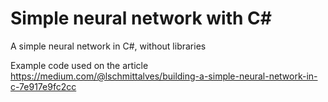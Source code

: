 # Simple neural network with C#
A simple neural network in C#, without libraries

Example code used on the article https://medium.com/@lschmittalves/building-a-simple-neural-network-in-c-7e917e9fc2cc



